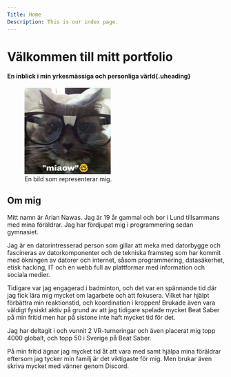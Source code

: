 ```yaml
---
Title: Home
Description: This is our index page.
---
```


Välkommen till mitt portfolio
==========================

#### En inblick i min yrkesmässiga och personliga värld{.uheading}

<figure class="fig-pfp">
    <img src="assets/img/mePFP.jpg"
         alt="mePFP"
         class="pfp"
         width="200px">
    <figcaption>En bild som representerar mig.</figcaption>
</figure>

## Om mig

Mitt namn är Arian Nawas. Jag är 19 år gammal och bor i Lund tillsammans med mina föräldrar. Jag har fördjupat mig i programmering sedan gymnasiet.

Jag är en datorintresserad person som gillar att meka med datorbygge och fascineras av datorkomponenter och de tekniska framsteg som har kommit med ökningen av datorer och internet, såsom programmering, datasäkerhet, etisk hacking, IT och en webb full av plattformar med information och sociala medier.

Tidigare var jag engagerad i badminton, och det var en spännande tid där jag fick lära mig mycket om lagarbete och att fokusera. Vilket har hjälpt förbättra min reaktionstid, och koordination i kroppen! Brukade även vara väldigt fysiskt aktiv på grund av att jag tidigare spelade mycket Beat Saber på min fritid men har på sistone inte haft mycket tid för det.

Jag har deltagit i och vunnit 2 VR-turneringar och även placerat mig topp 4000 globalt, och topp 50 i Sverige på Beat Saber.

På min fritid ägnar jag mycket tid åt att vara med samt hjälpa mina föräldrar eftersom jag tycker min familj är det viktigaste för mig. Men brukar även skriva mycket med vänner genom Discord.

<!-- ![mePFP](assets/img/mePFP.jpg "A picture that represents me"){.pfp} -->


